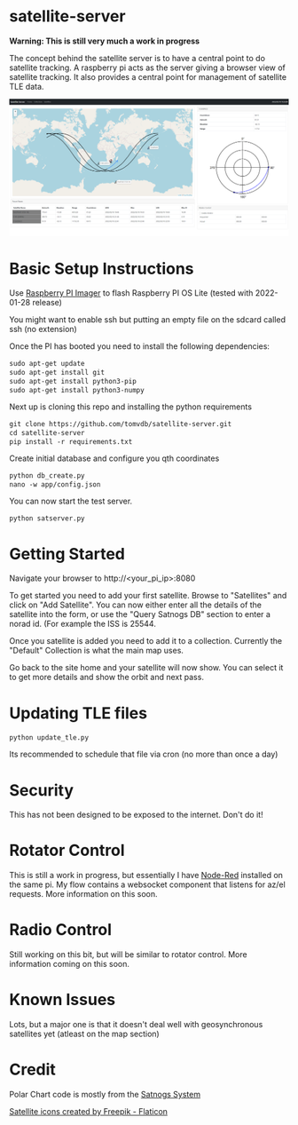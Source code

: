 # satellite-server

**Warning: This is still very much a work in progress**

The concept behind the satellite server is to have a central point to do satellite tracking. A raspberry pi acts as the server giving a browser view of satellite tracking. It also provides a central point for management of satellite TLE data.

![overview](images/overview.png)

# Basic Setup Instructions

Use [Raspberry PI Imager](https://www.raspberrypi.com/software/) to flash Raspberry PI OS Lite (tested with 2022-01-28 release)

You might want to enable ssh but putting an empty file on the sdcard called ssh (no extension)

Once the PI has booted you need to install the following dependencies:

```
sudo apt-get update
sudo apt-get install git
sudo apt-get install python3-pip
sudo apt-get install python3-numpy
```

Next up is cloning this repo and installing the python requirements

```
git clone https://github.com/tomvdb/satellite-server.git
cd satellite-server
pip install -r requirements.txt
```
Create initial database and configure you qth coordinates

```
python db_create.py
nano -w app/config.json
```

You can now start the test server. 

```
python satserver.py
```

# Getting Started

Navigate your browser to http://<your_pi_ip>:8080

To get started you need to add your first satellite. Browse to "Satellites" and click on "Add Satellite". You can now either enter all the details of the satellite into the form, or use the "Query Satnogs DB" section to enter a norad id. (For example the ISS is 25544.

Once you satellite is added you need to add it to a collection. Currently the "Default" Collection is what the main map uses.

Go back to the site home and your satellite will now show. You can select it to get more details and show the orbit and next pass.

# Updating TLE files

```
python update_tle.py
```

Its recommended to schedule that file via cron (no more than once a day)

# Security

This has not been designed to be exposed to the internet. Don't do it!

# Rotator Control

This is still a work in progress, but essentially I have [Node-Red](https://nodered.org/) installed on the same pi. My flow contains a websocket component that listens for az/el requests. More information on this soon.

# Radio Control

Still working on this bit, but will be similar to rotator control. More information coming on this soon.

# Known Issues

Lots, but a major one is that it doesn't deal well with geosynchronous satellites yet (atleast on the map section)

# Credit
Polar Chart code is mostly from the [Satnogs System](https://satnogs.org/)

<a href="https://www.flaticon.com/free-icons/satellite" title="satellite icons">Satellite icons created by Freepik - Flaticon</a>
